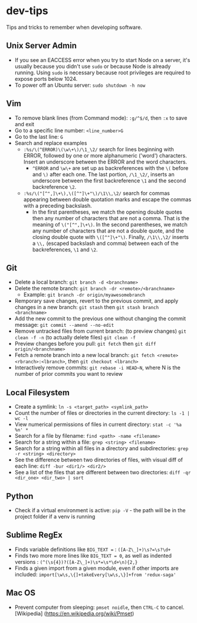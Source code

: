 # dev-tips
Tips and tricks to remember when developing software.

## Unix Server Admin
* If you see an EACCESS error when you try to start Node on a server, it's usually because you didn't use `sudo` or because Node is already running. Using `sudo` is necessary because root privileges are required to expose ports below 1024.
* To power off an Ubuntu server: `sudo shutdown -h now`

## Vim
* To remove blank lines (from Command mode): `:g/^$/d`, then `:x` to save and exit
* Go to a specific line number: `<line_number>G`
* Go to the last line: `G`
* Search and replace examples
  * `:%s/\(^ERROR)\(\w\+\)/\1_\2/` search for lines beginning with ERROR, followed by one or more alphanumeric ('word') characters. Insert an underscore between the ERROR and the word characters.
    * `^ERROR` and `\w\+` are set up as backreferences with the `\(` before and `\)` after each one. The last portion, `/\1_\2/`, inserts an underscore between the first backreference `\1` and the second backreference `\2`.
  * `:%s/\("[^",]\+\),\([^"]\+"\)/\1\\,\2/` search for commas appearing between double quotation marks and escape the commas with a preceding backslash.
    * In the first parentheses, we match the opening double quotes then any number of characters that are not a comma. That is the meaning of `\("[^",]\+\)`. In the second parentheses, we match any number of characters that are not a double quote, and the closing double quote with `\([^"]\+"\)`. Finally, `/\1\\,\2/` inserts a `\\,` (escaped backslash and comma) between each of the backreferences, `\1` and `\2`.

## Git
* Delete a local branch: `git branch -d <branchname>`
* Delete the remote branch: `git branch -dr <remote>/<branchname>`
  * Example: `git branch -dr origin/myawesomebranch`
* Remporary save changes, revert to the previous commit, and apply changes in a new branch: `git stash` then `git stash branch <branchname>`
* Add the new commit to the previous one without changing the commit message: `git commit --amend --no-edit`
* Remove untracked files from current branch: (to preview changes) `git clean -f -n` (to actually delete files) `git clean -f`
* Preview changes before you pull: `git fetch` then `git diff origin/<branchname>`
* Fetch a remote branch into a new local branch: `git fetch <remote> <rbranch>:<lbranch>`, then `git checkout <lbranch>`
* Interactively remove commits: `git rebase -i HEAD~N`, where N is the number of prior commits you want to review

## Local Filesystem
* Create a symlink: `ln -s <target_path> <symlink_path>`
* Count the number of files or directories in the current directory: `ls -1 | wc -l`
* View numerical permissions of files in current directory: `stat -c '%a %n' *`
* Search for a file by filename: `find <path> -name <filename>`
* Search for a string within a file: `grep <string> <filename>`
* Search for a string within all files in a directory and subdirectories: `grep -r <string> <directory>`
* See the difference between two directories of files, with visual diff of each line: `diff -bur <dir1/> <dir2/>`
* See a list of the files that are different between two directories: `diff -qr <dir_one> <dir_two> | sort`

## Python
* Check if a virtual environment is active: `pip -V` - the path will be in the project folder if a venv is running

## Sublime RegEx
* Finds variable definitions like `BIG_TEXT =` : `([A-Z\_]+)\s?=\s?\d+`
* Finds two more more lines like `BIG_TEXT = 0`, as well as indented versions : `(^(\s{4})?([A-Z\_]+)\s*=\s*\d+\n){2,}`
* Finds a given import from a given module, even if other imports are included: `import[\w\s,\{]+takeEvery[\w\s,\}]+from 'redux-saga'`

## Mac OS
* Prevent computer from sleeping: `pmset noidle`, then `CTRL-C` to cancel. [Wikipedia] (https://en.wikipedia.org/wiki/Pmset)
